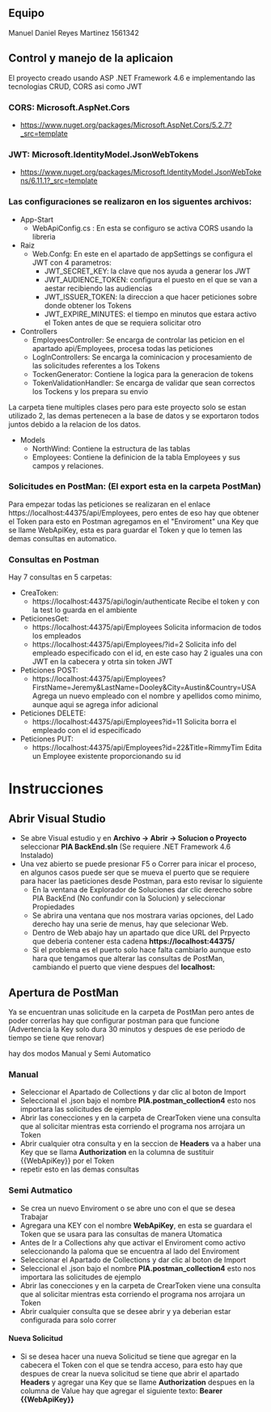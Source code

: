 ## Equipo
Manuel Daniel Reyes Martinez 1561342

## Control y manejo de la aplicaion
El proyecto creado usando ASP .NET Framework 4.6 e implementando las tecnologias CRUD, CORS asi como JWT

### CORS: Microsoft.AspNet.Cors
  * https://www.nuget.org/packages/Microsoft.AspNet.Cors/5.2.7?_src=template
  
### JWT: Microsoft.IdentityModel.JsonWebTokens
  * https://www.nuget.org/packages/Microsoft.IdentityModel.JsonWebTokens/6.11.1?_src=template

### Las configuraciones se realizaron en los siguentes archivos:
* App-Start
  * WebApiConfig.cs : En esta se configuro se activa CORS usando la libreria
* Raiz
  * Web.Confg: En este en el apartado de appSettings se configura el JWT con 4 parametros:
    * JWT_SECRET_KEY: la clave que nos ayuda a generar los JWT
    * JWT_AUDIENCE_TOKEN: configura el puesto en el que se van a aestar recibiendo las audiencias
    * JWT_ISSUER_TOKEN: la direccion a que hacer peticiones sobre donde obtener los Tokens
    * JWT_EXPIRE_MINUTES: el tiempo en minutos que estara activo el Token antes de que se requiera solicitar otro
* Controllers
  * EmployeesController: Se encarga de controlar las peticion en el apartado api/Employees, procesa todas las peticiones
  * LogInControllers: Se encarga la cominicacion y procesamiento de las solicitudes referentes a los Tokens
  * TockenGenerator: Contiene la logica para la generacion de tokens
  * TokenValidationHandler: Se encarga de validar que sean correctos los Tockens y los prepara su envio

La carpeta tiene multiples clases pero para este proyecto solo se estan utilizado 2, las demas pertenecen a la base de
datos y se exportaron todos juntos debido a la relacion de los datos.
* Models
  * NorthWind: Contiene la estructura de las tablas
  * Employees: Contiene la definicion de la tabla Employees y sus campos y relaciones.

### Solicitudes en PostMan: (El export esta en la carpeta PostMan)

Para empezar todas las peticiones se realizaran en el enlace https://localhost:44375/api/Employees, pero entes de eso
hay que obtener el Token para esto en Postman agregamos en el "Enviroment" una Key que se llame WebApiKey, esta es para
guardar el Token y que lo temen las demas consultas en automatico.

### Consultas en Postman
Hay 7 consultas en 5 carpetas:
* CreaToken:
  * https://localhost:44375/api/login/authenticate Recibe el token y con la test lo guarda en el ambiente
* PeticionesGet:
  * https://localhost:44375/api/Employees Solicita informacion de todos los empleados
  * https://localhost:44375/api/Employees/?id=2 Solicita info del empleado especificado con el id, en este caso hay 2 iguales una con JWT en la cabecera y otrta sin token JWT
* Peticiones POST:
  * https://localhost:44375/api/Employees?FirstName=Jeremy&LastName=Dooley&City=Austin&Country=USA Agrega un nuevo empleado con el nombre y apellidos como minimo, aunque aqui se agrega infor adicional
* Peticiones DELETE:
  * https://localhost:44375/api/Employees?id=11 Solicita borra el empleado con el id especificado
* Peticiones PUT:
  * https://localhost:44375/api/Employees?id=22&Title=RimmyTim Edita un Employee existente proporcionando su id

# Instrucciones

## Abrir Visual Studio
* Se abre Visual estudio y en **Archivo -> Abrir -> Solucion o Proyecto** seleccionar __PIA BackEnd.sln__ (Se requiere .NET Framework 4.6 Instalado)
* Una vez abierto se puede presionar F5 o Correr para inicar el proceso, en algunos casos puede ser que se mueva el puerto que se requiere para hacer las paeticiones desde Postman, para esto revisar lo siguiente
  * En la ventana de Explorador de Soluciones dar clic derecho sobre PIA BackEnd (No confundir con la Solucion) y seleccionar Propiedades
  * Se abrira una ventana que nos mostrara varias opciones, del Lado derecho hay una serie de menus, hay que selecionar Web.
  * Dentro de Web abajo hay un apartado que dice URL del Prpyecto que deberia contener esta cadena __https://localhost:44375/__
  * Si el problema es el puerto solo hace falta cambiarlo aunque esto hara que tengamos que alterar las consultas de PostMan, cambiando el puerto que viene despues del **localhost:**

## Apertura de PostMan
Ya se encuentran unas solicitude en la carpeta de PostMan pero antes de poder correrlas hay que configurar postman para que funcione
(Advertencia la Key solo dura 30 minutos y despues de ese periodo de tiempo se tiene que renovar)

hay dos modos Manual y Semi Automatico
### Manual
* Seleccionar el Apartado de Collections y dar clic al boton de Import
* Seleccional el .json bajo el nombre **PIA.postman_collection4** esto nos importara las solicitudes de ejemplo
* Abrir las conecciones y en la carpeta de CrearToken viene una consulta que al solicitar mientras esta corriendo el programa nos arrojara un Token
* Abrir cualquier otra consulta y en la seccion de **Headers** va a haber una Key que se llama __Authorization__ en la columna de sustituir {{WebApiKey}} por el Token
* repetir esto en las demas consultas

### Semi Autmatico
* Se crea un nuevo Enviroment o se abre uno con el que se desea Trabajar
* Agregara una KEY con el nombre **WebApiKey**, en esta se guardara el Token que se usara para las consultas de manera Utomatica
* Antes de Ir a Collections ahy que activar el Enviroment como activo seleccionando la paloma que se encuentra al lado del Enviroment
* Seleccionar el Apartado de Collections y dar clic al boton de Import
* Seleccional el .json bajo el nombre **PIA.postman_collection4** esto nos importara las solicitudes de ejemplo
* Abrir las conecciones y en la carpeta de CrearToken viene una consulta que al solicitar mientras esta corriendo el programa nos arrojara un Token
* Abrir cualquier consulta que se desee abrir y ya deberian estar configurada para solo correr

#### Nueva Solicitud
* Si se desea hacer una nueva Solicitud se tiene que agregar en la cabecera el Token con el que se tendra acceso, para esto hay que despues de crear la nueva solicitud se tiene que abrir el apartado **Headers** y agregar una Key que se llame __Authorization__ despues en la columna de Value hay que agregar el siguiente texto: __Bearer {{WebApiKey}}__
